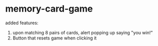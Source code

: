# memory-card-game

added features:
1) upon matching 8 pairs of cards, alert popping up saying "you win!"
2) Button that resets game when clicking it
